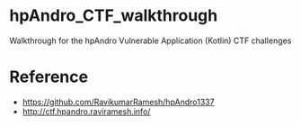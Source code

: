 # hpAndro_CTF_walkthrough
Walkthrough for the hpAndro Vulnerable Application (Kotlin) CTF challenges

# Reference
* https://github.com/RavikumarRamesh/hpAndro1337
* http://ctf.hpandro.raviramesh.info/

